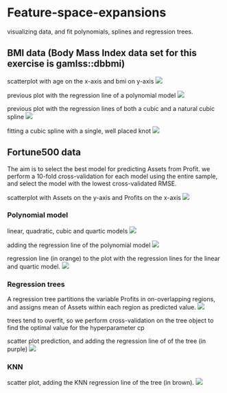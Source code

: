 # Feature-space-expansions
visualizing data, and fit polynomials, splines and regression trees.

## BMI data (Body Mass Index data set for this exercise is gamlss::dbbmi)

scatterplot with age on the x-axis and bmi on y-axis
![](https://github.com/la6if9/Feature-space-expansions/blob/main/Rplot.png)

previous plot with the regression line of a polynomial model
![](https://github.com/la6if9/Feature-space-expansions/blob/main/Rplot01.png)

previous plot with the regression lines of both a cubic and a natural cubic spline
![](https://github.com/la6if9/Feature-space-expansions/blob/main/Rplot02.png)

fitting a cubic spline with a single, well placed knot
![](https://github.com/la6if9/Feature-space-expansions/blob/main/Rplot03.png)

## Fortune500 data
The aim is to select the best model for predicting Assets from Profit. we perform a 10-fold cross-validation for each model using the entire sample, and select the model with the lowest cross-validated RMSE.

scatterplot with Assets on the y-axis and Profits on the x-axis
![](https://github.com/la6if9/Feature-space-expansions/blob/main/Rplot05.png)

### Polynomial model

linear, quadratic, cubic and quartic models
![](https://github.com/la6if9/Feature-space-expansions/blob/main/Rplot06.png)

adding the regression line of the polynomial model
![](https://github.com/la6if9/Feature-space-expansions/blob/main/Rplot08.png)

regression line (in orange) to the plot with the regression lines for the linear and quartic model.
![](https://github.com/la6if9/Feature-space-expansions/blob/main/Rplot09.png)

### Regression trees
A regression tree partitions the variable Profits in on-overlapping regions, and assigns mean of Assets within each region as predicted value.
![](https://github.com/la6if9/Feature-space-expansions/blob/main/Rplot10.png)

trees tend to overfit, so we perform cross-validation on the tree object to find the optimal value for the hyperparameter cp

scatter plot prediction, and adding the regression line of of the tree (in purple)
![](https://github.com/la6if9/Feature-space-expansions/blob/main/Rplot11.png)

### KNN

scatter plot, adding the KNN regression line of the tree (in brown).
![](https://github.com/la6if9/Feature-space-expansions/blob/main/Rplot12.png)

